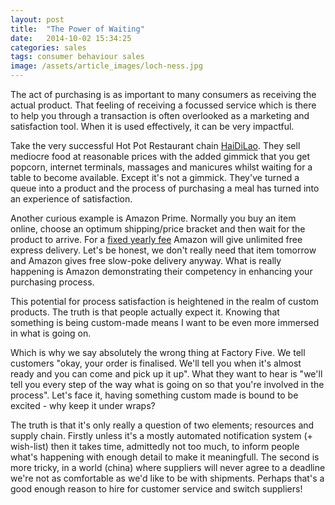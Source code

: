```yaml
---
layout: post
title:  "The Power of Waiting"
date:   2014-10-02 15:34:25
categories: sales
tags: consumer behaviour sales
image: /assets/article_images/loch-ness.jpg
---
```

The act of purchasing is as important to many consumers as receiving the actual product. That feeling of receiving a focussed service which is there to help you through a transaction is often overlooked as a marketing and satisfaction tool. When it is used effectively, it can be very impactful.

Take the very successful Hot Pot Restaurant chain <a href="http://www.haidilao.com/index.html">HaiDiLao</a>. They sell mediocre food at reasonable prices with the added gimmick that you get popcorn, internet terminals, massages and manicures whilst waiting for a table to become available. Except it's not a gimmick. They've turned a queue into a product and the process of purchasing a meal has turned into an experience of satisfaction.

Another curious example is Amazon Prime. Normally you buy an item online, choose an optimum shipping/price bracket and then wait for the product to arrive. For a <a href="http://www.amazon.co.uk/gp/prime?ie=UTF8&*Version*=1&*entries*=0">fixed yearly fee</a> Amazon will give unlimited free express delivery. Let's be honest, we don't really need that item tomorrow and Amazon gives free slow-poke delivery anyway. What is really happening is Amazon demonstrating their competency in enhancing your purchasing process.

This potential for process satisfaction is heightened in the realm of custom products. The truth is that people actually expect it. Knowing that something is being custom-made means I want to be even more immersed in what is going on.

Which is why we say absolutely the wrong thing at Factory Five. We tell customers "okay, your order is finalised. We'll tell you when it's almost ready and you can come and pick up it up". What they want to hear is "we'll tell you every step of the way what is going on so that you're involved in the process". Let's face it, having something custom made is bound to be excited - why keep it under wraps?

The truth is that it's only really a question of two elements; resources and supply chain. Firstly unless it's a mostly automated notification system (+ wish-list) then it takes time, admittedly not too much, to inform people what's happening with enough detail to make it meaningfull. The second is more tricky, in a world (china) where suppliers will never agree to a deadline we're not as comfortable as we'd like to be with shipments. Perhaps that's a good enough reason to hire for customer service and switch suppliers!